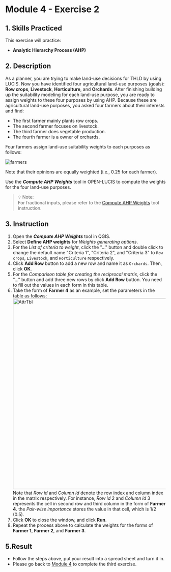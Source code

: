 # Module 4 - Exercise 2

## 1. Skills Practiced

This exercise will practice:

- **Analytic Hierarchy Process (AHP)**

## 2. Description

As a planner, you are trying to make land-use decisions for THLD by using LUCIS.
Now you have identified four agricultural land-use purposes (goals): **Row crops**,
**Livestock**, **Horticulture**, and **Orchards**.
After finishing building up the suitability modeling for each land-use purpose,
you are ready to assign weights to these four purposes by using AHP.
Because these are agricultural land-use purposes, you asked four farmers about
their interests and find:

- The first farmer mainly plants row crops.
- The second farmer focuses on livestock.
- The third farmer does vegetable production.
- The fourth farmer is a owner of orchards.

Four farmers assign land-use suitability weights to each purposes as follows:

![farmers](../../../img/qgm/algtbl/m4_e2_aph_4farmers.svg)

Note that their opinions are equally weighted (i.e., 0.25 for each
farmer).

Use the **_Compute AHP Weights_** tool in OPEN-LUCIS to compute the weights
for the four land-use purposes.

> :bulb: Note:<br>
> For fractional inputs, please refer to the [Compute AHP Weights](https://github.com/SERVIR-WA/GALUP/wiki/Tools#compute-ahp-weights) tool instruction.

## 3. Instruction

1. Open the **_Compute AHP Weights_** tool in QGIS.
2. Select **Define AHP weights** for _Weights generating options_.
3. For the _List of criteria to weight_, click the "..." button and double
   click to change the default name "Criteria 1", "Criteria 2", and
   "Criteria 3" to `Row crops`, `Livestock`, and `Horticulture` respectively.
4. Click **Add Row** button to add a new row and name it as
   `Orchards`. Then, click **OK**.
5. For the _Comparison table for creating the reciprocal matrix_, click the
   "..." button and add three new rows by click **Add Row** button. You need to
   fill out the values in each form in this table.
6. Take the form of **Farmer 4** as an example, set the parameters in the
   table as follows:
   <img src="../../../img/gui/window/m4_e2_ahp_setting.png" alt= "AttrTbl" width="600"><br>
   Note that _Row id_ and _Column id_ denote the row index and column index
   in the matrix respectively.
   For instance, _Row id_ 2 and _Column id_ 3 represents the cell in second row
   and third column in the form of **Farmer 4**. the _Pair-wise importance_
   stores the value in that cell, which is 1/2 (0.5).
7. Click **OK** to close the window, and click **Run**.
8. Repeat the process above to calculate the weights for the forms of
   **Farmer 1**, **Farmer 2**, and **Farmer 3**.

## 5.Result

- Follow the steps above, put your result into a spread sheet and turn it in.
- Please go back to [Module 4](https://tinyurl.com/yn9hy6ca) to complete the
  third exercise.
